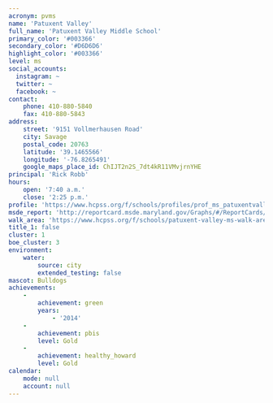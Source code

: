 ```yaml
---
acronym: pvms
name: 'Patuxent Valley'
full_name: 'Patuxent Valley Middle School'
primary_color: '#003366'
secondary_color: '#D6D6D6'
highlight_color: '#003366'
level: ms
social_accounts:
  instagram: ~
  twitter: ~
  facebook: ~
contact:
    phone: 410-880-5840
    fax: 410-880-5843
address:
    street: '9151 Vollmerhausen Road'
    city: Savage
    postal_code: 20763
    latitude: '39.1465566'
    longitude: '-76.8265491'
    google_maps_place_id: ChIJT2n2S_7dt4kR11VMvjrnYHE
principal: 'Rick Robb'
hours:
    open: '7:40 a.m.'
    close: '2:25 p.m.'
profile: 'https://www.hcpss.org/f/schools/profiles/prof_ms_patuxentvalley.pdf'
msde_report: 'http://reportcard.msde.maryland.gov/Graphs/#/ReportCards/ReportCardSchool/1//1/13/0621/'
walk_area: 'https://www.hcpss.org/f/schools/patuxent-valley-ms-walk-area.pdf'
title_1: false
cluster: 1
boe_cluster: 3
environment:
    water:
        source: city
        extended_testing: false
mascot: Bulldogs
achievements:
    -
        achievement: green
        years:
            - '2014'
    -
        achievement: pbis
        level: Gold
    -
        achievement: healthy_howard
        level: Gold
calendar:
    mode: null
    account: null
---
```

